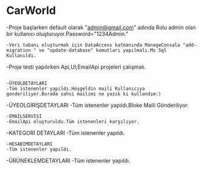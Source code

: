 # CarWorld

-Proje başlarken default olarak "admin@gmail.com" adında Rolu admin olan bir kullanıcı oluşturuyor.Password="1234Admin." 
```
-Veri tabanı oluşturmak için DataAccess katmanında ManageConsala "add-migration " ve "update-database" komutları yapılmalı.Ms Sql Kullanıldı.
```
-Proje testi yapılırken Api,UI;EmailApi projeleri çalışmalı.
```

-ÜYEOLDETAYLARI
-Tüm istenenler yapıldı.Hoşgeldin maili Kullanıcıya gonderiliyor.Burada sahsi mailimi ne yazık ki kullandım:)
```
-ÜYEOLGİRİŞDETAYLARI
-Tüm istenenler yapıldı.Bloke Maili Gönderiliyor.
```
-EMAİLSERVİSİ
-EmailApi oluşturuldu.Tüm istenenleri karşılıyor.
```
-KATEGORİ DETAYLARI
-Tüm istenenler yapıldı.
```
-HESABIMDETAYLARI
-Tüm istenenler yapıldı.
```
-ÜRÜNEKLEMDETAYLARI
-Tüm istenenler yapıldı.

